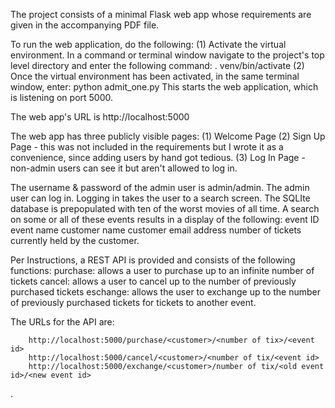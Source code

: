 The project consists of a minimal Flask web app whose requirements are given
in the accompanying PDF file.

To run the web application, do the following:
(1)     Activate the virtual environment. In a command or terminal window
        navigate to the project's top level directory and enter
        the following command: . venv/bin/activate
(2)     Once the virtual environment has been activated, in the same terminal
        window, enter: python admit_one.py
        This starts the web application, which is listening on port 5000.

The web app's URL is http://localhost:5000

The web app has three publicly visible pages:
(1)     Welcome Page
(2)     Sign Up Page - this was not included in the requirements but I wrote it
as a convenience, since adding users by hand got tedious.
(3)     Log In Page - non-admin users can see it but aren't allowed to log in.

The username & password of the admin user is admin/admin.
The admin user can log in.  Logging in takes the user to a search screen.
The SQLIte database is prepopulated with ten of the worst movies of all time.
A search on some or all of these events results in a display of the following:
        event ID
        event name
        customer name
        customer email address
        number of tickets currently held by the customer.

Per Instructions, a REST API is provided and consists of the following functions:
        purchase: allows a user to purchase up to an infinite number of tickets
        cancel: allows a user to cancel up to the number of previously purchased tickets
        eschange: allows the user to exchange up to the number of previously purchased
                  tickets for tickets to another event.

The URLs for the API are:

        http://localhost:5000/purchase/<customer>/<number of tix>/<event id>
        http://localhost:5000/cancel/<customer>/<number of tix/<event id>
        http://localhost:5000/exchange/<customer>/number of tix/<old event id>/<new event id>


.
